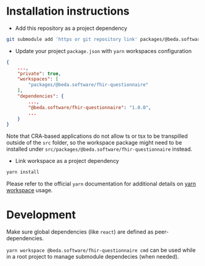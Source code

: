 # Installation instructions

- Add this repository as a project dependency
```sh
git submodule add 'https or git repository link' packages/@beda.software/fhir-questionnaire/
```
- Update your project `package.json` with `yarn` workspaces configuration
```json
{
    ...,
    "private": true,
    "workspaces": [
        "packages/@beda.software/fhir-questionnaire"
    ],
    "dependencies": {
        ...,
        "@beda.software/fhir-questionnaire": "1.0.0",
        ...
    }
}
```
Note that CRA-based applications do not allow ts or tsx to be transpilled outside of the `src` folder, so the workspace package might need to be installed under `src/packages/@beda.software/fhir-questionnaire` instead.
- Link workspace as a project dependency
```sh
yarn install
```

Please refer to the official `yarn` documentation for additional details on [yarn workspace](https://classic.yarnpkg.com/lang/en/docs/workspaces/) usage.

# Development

Make sure global dependencies (like `react`) are defined as peer-dependencies.

`yarn workspace @beda.software/fhir-questionnaire cmd` can be used while in a root project to manage submodule dependecies (when needed).
